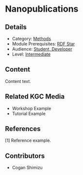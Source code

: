 # Nanopublications
## Details
* Category: [Methods](../categories/Methods.md)
* Module Prerequisites: [RDF Star](../modules/RDF_Star.md)
* Audience: [Student, Developer](../audiences/Student,_Developer.md)
* Level: [Intermediate](../levels/Intermediate.md)

## Content
Content text.

## Related KGC Media
* Workshop Example
* Tutorial Example

## References
[1] Reference example.

## Contributors
* Cogan Shimizu
